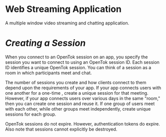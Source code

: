 # Web Streaming Application
A multiple window video streaming and chatting application.


# *Creating a Session*
 When you connect to an OpenTok session on an app, you specify the session you want to connect to using an OpenTok session ID. Each session ID identifies a unique OpenTok session. You can think of a session as a room in which participants meet and chat.

The number of sessions you create and how clients connect to them depend upon the requirements of your app. If your app connects users with one another for a one-time , create a unique session for that meeting. However, if your app connects users over various days in the same "room," then you can create one session and reuse it. If one group of users meet with each other, while other groups meet independently, create unique sessions for each group.

OpenTok sessions do not expire. However, authentication tokens do expire. Also note that sessions cannot explicitly be destroyed.
